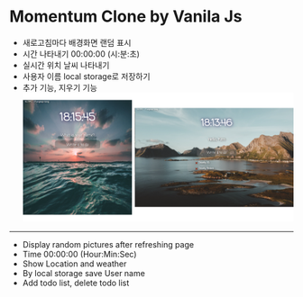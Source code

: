 # Momentum Clone by Vanila Js

- 새로고침마다 배경화면 랜덤 표시
- 시간 나타내기 00:00:00 (시:분:초)
- 실시간 위치 날씨 나타내기
- 사용자 이름 local storage로 저장하기
- 추가 기능,
  지우기 기능
  ![Preview](./images/00.png)

---

- Display random pictures after refreshing page
- Time 00:00:00 (Hour:Min:Sec)
- Show Location and weather
- By local storage save User name
- Add todo list, delete todo list

 
